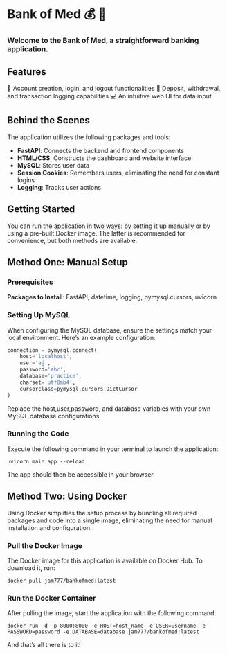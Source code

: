 # Bank of Med 💰 🌇

### Welcome to the Bank of Med, a straightforward banking application.

## Features
💁 Account creation, login, and logout functionalities
 📓 Deposit, withdrawal, and transaction logging capabilities
  💻 An intuitive web UI for data input

## Behind the Scenes
The application utilizes the following packages and tools:
- **FastAPI**: Connects the backend and frontend components
- **HTML/CSS**: Constructs the dashboard and website interface
- **MySQL**: Stores user data
- **Session Cookies**: Remembers users, eliminating the need for constant logins
- **Logging**: Tracks user actions

## Getting Started
You can run the application in two ways: by setting it up manually or by using a pre-built Docker image. The latter is recommended for convenience, but both methods are available.

## Method One: Manual Setup

### Prerequisites
**Packages to Install**: FastAPI, datetime, logging, pymysql.cursors, uvicorn

### Setting Up MySQL
When configuring the MySQL database, ensure the settings match your local environment. Here’s an example configuration:

```python
connection = pymysql.connect(
    host='localhost',
    user='aj',
    password='abc',
    database='practice',
    charset='utf8mb4',
    cursorclass=pymysql.cursors.DictCursor
)
```
Replace the host,user,password, and database variables with your own MySQL database configurations. 


### Running the Code
Execute the following command in your terminal to launch the application:

```shell
uvicorn main:app --reload
```

The app should then be accessible in your browser.

## Method Two: Using Docker

Using Docker simplifies the setup process by bundling all required packages and code into a single image, eliminating the need for manual installation and configuration.

### Pull the Docker Image
The Docker image for this application is available on Docker Hub. To download it, run:

```shell
docker pull jam777/bankofmed:latest
```

### Run the Docker Container
After pulling the image, start the application with the following command:

```shell
docker run -d -p 8000:8000 -e HOST=host_name -e USER=username -e PASSWORD=password -e DATABASE=database jam777/bankofmed:latest
```

And that’s all there is to it!
